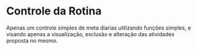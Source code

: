 # Controle da Rotina

Apenas um controle simples de meta diarias utilizando funções 
simples, e visando apenas a visualização, exclusão e alteração
das atividades proposta no mesmo.
